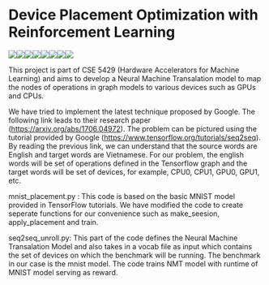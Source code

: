 # Device Placement Optimization with Reinforcement Learning

[![](https://sourcerer.io/fame/indrajeet95/indrajeet95/Device-Placement-Optimization-with-Reinforcement-Learning/images/0)](https://sourcerer.io/fame/indrajeet95/indrajeet95/Device-Placement-Optimization-with-Reinforcement-Learning/links/0)[![](https://sourcerer.io/fame/indrajeet95/indrajeet95/Device-Placement-Optimization-with-Reinforcement-Learning/images/1)](https://sourcerer.io/fame/indrajeet95/indrajeet95/Device-Placement-Optimization-with-Reinforcement-Learning/links/1)[![](https://sourcerer.io/fame/indrajeet95/indrajeet95/Device-Placement-Optimization-with-Reinforcement-Learning/images/2)](https://sourcerer.io/fame/indrajeet95/indrajeet95/Device-Placement-Optimization-with-Reinforcement-Learning/links/2)[![](https://sourcerer.io/fame/indrajeet95/indrajeet95/Device-Placement-Optimization-with-Reinforcement-Learning/images/3)](https://sourcerer.io/fame/indrajeet95/indrajeet95/Device-Placement-Optimization-with-Reinforcement-Learning/links/3)[![](https://sourcerer.io/fame/indrajeet95/indrajeet95/Device-Placement-Optimization-with-Reinforcement-Learning/images/4)](https://sourcerer.io/fame/indrajeet95/indrajeet95/Device-Placement-Optimization-with-Reinforcement-Learning/links/4)[![](https://sourcerer.io/fame/indrajeet95/indrajeet95/Device-Placement-Optimization-with-Reinforcement-Learning/images/5)](https://sourcerer.io/fame/indrajeet95/indrajeet95/Device-Placement-Optimization-with-Reinforcement-Learning/links/5)[![](https://sourcerer.io/fame/indrajeet95/indrajeet95/Device-Placement-Optimization-with-Reinforcement-Learning/images/6)](https://sourcerer.io/fame/indrajeet95/indrajeet95/Device-Placement-Optimization-with-Reinforcement-Learning/links/6)[![](https://sourcerer.io/fame/indrajeet95/indrajeet95/Device-Placement-Optimization-with-Reinforcement-Learning/images/7)](https://sourcerer.io/fame/indrajeet95/indrajeet95/Device-Placement-Optimization-with-Reinforcement-Learning/links/7)

This project is part of CSE 5429 (Hardware Accelerators for Machine Learning) and aims to develop a Neural Machine Transalation model to map the nodes of operations in graph models to various devices such as GPUs and CPUs.

We have tried to implement the latest technique proposed by Google. The following link leads to their research paper (https://arxiv.org/abs/1706.04972). The problem can be pictured using the tutorial provided by Google (https://www.tensorflow.org/tutorials/seq2seq). By reading the previous link, we can understand that the source words are English and target words are Vietnamese. For our problem, the english words will be set of operations defined in the Tensorflow graph and the target words will be set of devices, for example, CPU0, CPU1, GPU0, GPU1, etc.

mnist_placement.py : This code is based on the basic MNIST model provided in TensorFlow tutorials. We have modified the code to create seperate functions for our convenience such as make_seesion, apply_placement and train.

seq2seq_unroll.py: This part of the code defines the Neural Machine Transalation Model and also takes in a vocab file as input which contains the set of devices on which the benchmark will be running. The benchmark in our case is the mnist model. The code trains NMT model with runtime of MNIST model serving as reward.
